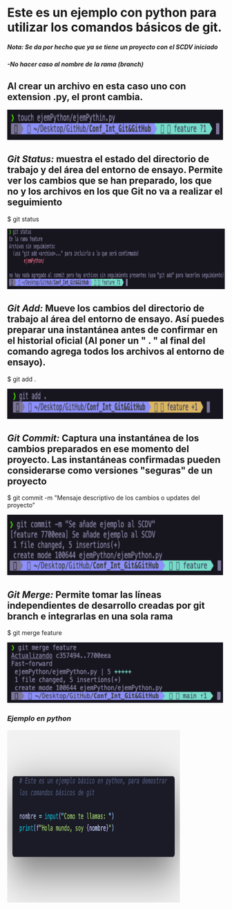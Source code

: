 # Este es un ejemplo con python para utilizar los comandos básicos de git.
##### ***Nota: Se da por hecho que ya se tiene un proyecto con el SCDV iniciado***
##### ***-No hacer caso al nombre de la rama (branch)***

## Al crear un archivo en esta caso uno con extension .py, el pront cambia.
<img src="../imagenes/10.-ejem.png" width="500" height="70">

## ***Git Status:*** muestra el estado del directorio de trabajo y del área del entorno de ensayo. Permite ver los cambios que se han preparado, los que no y los archivos en los que Git no va a realizar el seguimiento

$ git status

<img src="../imagenes/11.-ejem.png" width="600" height="140">

## ***Git Add:*** Mueve los cambios del directorio de trabajo al área del entorno de ensayo. Así puedes preparar una instantánea antes de confirmar en el historial oficial (Al poner un " . " al final del comando agrega todos los archivos al entorno de ensayo).

$ git add .

<img src="../imagenes/12.-ejem.png" width="500" height="70">

## ***Git Commit:*** Captura una instantánea de los cambios preparados en ese momento del proyecto. Las instantáneas confirmadas pueden considerarse como versiones "seguras" de un proyecto

$ git commit -m "Mensaje descriptivo de los cambios o updates del proyecto"

<img src="../imagenes/13.-ejem.png" width="500" height="140">

## ***Git Merge:*** Permite tomar las líneas independientes de desarrollo creadas por git branch e integrarlas en una sola rama 

$ git merge feature

<img src="../imagenes/14.-ejem.png" width="500" height="140">

### ***Ejemplo en python***
<img src="../imagenes/15.-code.png" width="400" height="400">
